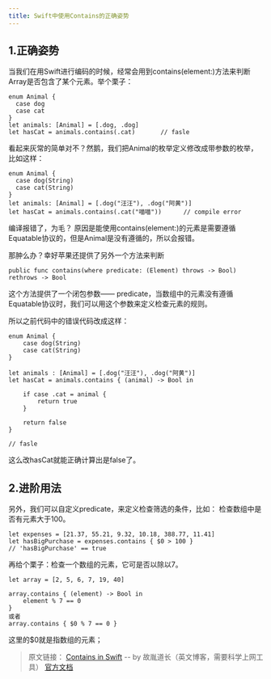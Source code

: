 ```yaml
---
title: Swift中使用Contains的正确姿势
---
```




## 1.正确姿势
当我们在用Swift进行编码的时候，经常会用到contains(element:)方法来判断Array是否包含了某个元素。举个栗子：
```
enum Animal {
  case dog
  case cat
}
let animals: [Animal] = [.dog, .dog]
let hasCat = animals.contains(.cat)       // fasle
```
看起来灰常的简单对不？然鹅，我们把Animal的枚举定义修改成带参数的枚举，比如这样：
```
enum Animal {
  case dog(String)
  case cat(String)
}
let animals: [Animal] = [.dog("汪汪"), .dog("阿黄")]
let hasCat = animals.contains(.cat("喵喵"))      // compile error  
```
编译报错了，为毛？
原因是能使用contains(element:)的元素是需要遵循Equatable协议的，但是Animal是没有遵循的，所以会报错。

那肿么办？幸好苹果还提供了另外一个方法来判断
```
public func contains(where predicate: (Element) throws -> Bool)
rethrows -> Bool
```
这个方法提供了一个闭包参数—— predicate，当数组中的元素没有遵循Equatable协议时，我们可以用这个参数来定义检查元素的规则。

所以之前代码中的错误代码改成这样：
```
enum Animal {
    case dog(String)
    case cat(String)
}

let animals : [Animal] = [.dog("汪汪"), .dog("阿黄")]
let hasCat = animals.contains { (animal) -> Bool in
    
    if case .cat = animal {
        return true
    }
    
    return false
}

// fasle
```
这么改hasCat就能正确计算出是false了。

## 2.进阶用法
另外，我们可以自定义predicate，来定义检查筛选的条件，比如：
检查数组中是否有元素大于100。
```
let expenses = [21.37, 55.21, 9.32, 10.18, 388.77, 11.41]
let hasBigPurchase = expenses.contains { $0 > 100 }
// 'hasBigPurchase' == true
```
再给个栗子：检查一个数组的元素，它可是否以除以7。
```
let array = [2, 5, 6, 7, 19, 40]

array.contains { (element) -> Bool in
    element % 7 == 0
}
或者
array.contains { $0 % 7 == 0 } 
```
这里的$0就是指数组的元素；

>原文链接：
[Contains in Swift](https://medium.com/@iostechset/contains-function-in-swift-5e0276638eb5) -- by 故胤道长（英文博客，需要科学上网工具）
[官方文档](https://developer.apple.com/documentation/swift/array/2297359-contains)

